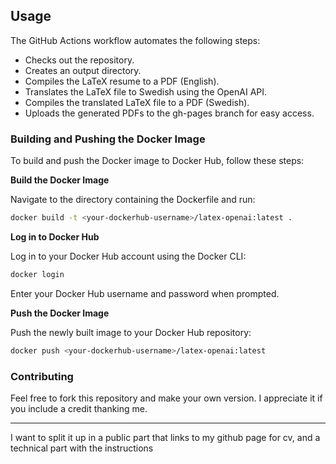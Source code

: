 
## Usage
The GitHub Actions workflow automates the following steps:

- Checks out the repository.
- Creates an output directory.
- Compiles the LaTeX resume to a PDF (English).
- Translates the LaTeX file to Swedish using the OpenAI API.
- Compiles the translated LaTeX file to a PDF (Swedish).
- Uploads the generated PDFs to the gh-pages branch for easy access.

### Building and Pushing the Docker Image

To build and push the Docker image to Docker Hub, follow these steps:

**Build the Docker Image**

Navigate to the directory containing the Dockerfile and run:

   ```sh
   docker build -t <your-dockerhub-username>/latex-openai:latest .
   ```

**Log in to Docker Hub**

Log in to your Docker Hub account using the Docker CLI:

```sh
docker login
```
Enter your Docker Hub username and password when prompted.

**Push the Docker Image**

Push the newly built image to your Docker Hub repository:

```sh
docker push <your-dockerhub-username>/latex-openai:latest
```

### Contributing
Feel free to fork this repository and make your own version. I appreciate it if you include a credit thanking me.






----

I want to split it up in a public part that links to my github page for cv, and a technical part with the instructions
